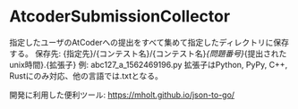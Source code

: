 # AtcoderSubmissionCollector
指定したユーザのAtCoderへの提出をすべて集めて指定したディレクトリに保存する。
保存先: {指定先}/{コンテスト名}/{コンテスト名}_{問題番号}_{提出されたunix時間}.{拡張子}
例: abc127_a_1562469196.py
拡張子はPython, PyPy, C++, Rustにのみ対応、他の言語では.txtとなる。

開発に利用した便利ツール: https://mholt.github.io/json-to-go/
